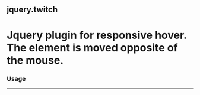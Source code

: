 ## jquery.twitch

# Jquery plugin for responsive hover. The element is moved opposite of the mouse.

### Usage
___
